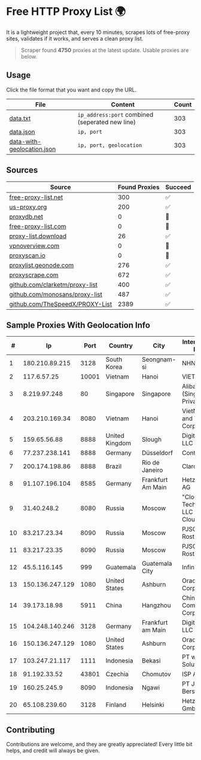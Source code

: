 
# Free HTTP Proxy List 🌍

It is a lightweight project that, every 10 minutes, scrapes lots of free-proxy sites, validates if it works, and serves a clean proxy list.


> Scraper found **4750** proxies at the latest update. Usable proxies are below.

## Usage

Click the file format that you want and copy the URL.


|File|Content|Count|
|----|-------|-----|
|[data.txt](https://raw.githubusercontent.com/themiralay/Proxy-List-World/master/data.txt)|`ip_address:port` combined (seperated new line)|303|
|[data.json](https://raw.githubusercontent.com/themiralay/Proxy-List-World/master/data.json)|`ip, port`|303|
|[data-with-geolocation.json](https://raw.githubusercontent.com/themiralay/Proxy-List-World/master/data-with-geolocation.json)|`ip, port, geolocation`|303|

## Sources

|Source|Found Proxies|Succeed|
|------|-------------|-------|
|[free-proxy-list.net](https://free-proxy-list.net)|300|✅|
|[us-proxy.org](https://www.us-proxy.org)|200|✅|
|[proxydb.net](http://proxydb.net)|0|🚫|
|[free-proxy-list.com](https://free-proxy-list.com/?page=&port=&type%5B%5D=http&type%5B%5D=https&up_time=0&search=Search)|0|🚫|
|[proxy-list.download](https://www.proxy-list.download/HTTP)|26|✅|
|[vpnoverview.com](https://vpnoverview.com/privacy/anonymous-browsing/free-proxy-servers)|0|🚫|
|[proxyscan.io](https://www.proxyscan.io)|0|🚫|
|[proxylist.geonode.com](https://proxylist.geonode.com/api/proxy-list?limit=300&page=1&sort_by=lastChecked&sort_type=desc&protocols=http,https)|276|✅|
|[proxyscrape.com](https://api.proxyscrape.com/v2/?request=displayproxies&protocol=http&timeout=10000&country=all&ssl=all&anonymity=all)|672|✅|
|[github.com/clarketm/proxy-list](https://raw.githubusercontent.com/clarketm/proxy-list/master/proxy-list-raw.txt)|400|✅|
|[github.com/monosans/proxy-list](https://raw.githubusercontent.com/monosans/proxy-list/main/proxies/http.txt)|487|✅|
|[github.com/TheSpeedX/PROXY-List](https://raw.githubusercontent.com/TheSpeedX/PROXY-List/master/http.txt)|2389|✅|


## Sample Proxies With Geolocation Info

|#|Ip|Port|Country|City|Internet Service Provider|
|-|--|----|-------|----|-------------------------|
|1|180.210.89.215|3128|South Korea|Seongnam-si|NHNCLOUD|
|2|117.6.57.25|10001|Vietnam|Hanoi|VIETTEL|
|3|8.219.97.248|80|Singapore|Singapore|Alibaba Cloud (Singapore) Private Limited|
|4|203.210.169.34|8080|Vietnam|Hanoi|VietNam Post and Telecom Corporation|
|5|159.65.56.88|8888|United Kingdom|Slough|DigitalOcean, LLC|
|6|77.237.238.141|8888|Germany|Düsseldorf|Contabo GmbH|
|7|200.174.198.86|8888|Brazil|Rio de Janeiro|Claro S.A|
|8|91.107.196.104|8585|Germany|Frankfurt Am Main|Hetzner Online AG|
|9|31.40.248.2|8080|Russia|Moscow|"Cloud Technologies" LLC trading as Cloud.ru|
|10|83.217.23.34|8090|Russia|Moscow|PJSC Rostelecom|
|11|83.217.23.35|8090|Russia|Moscow|PJSC Rostelecom|
|12|45.5.116.145|999|Guatemala|Guatemala City|Infinitum S.A.|
|13|150.136.247.129|1080|United States|Ashburn|Oracle Corporation|
|14|39.173.18.98|5911|China|Hangzhou|China Mobile Communications Corporation|
|15|104.248.140.246|3128|Germany|Frankfurt am Main|DigitalOcean, LLC|
|16|150.136.247.129|1080|United States|Ashburn|Oracle Corporation|
|17|103.247.21.117|1111|Indonesia|Bekasi|PT wifian Solution|
|18|91.192.33.52|43801|Czechia|Chomutov|ISP Alliance a.s.|
|19|160.25.245.9|8090|Indonesia|Ngawi|PT Jaringan Kita Bersama|
|20|65.108.239.60|3128|Finland|Helsinki|Hetzner Online GmbH|



## Contributing

Contributions are welcome, and they are greatly appreciated! Every
little bit helps, and credit will always be given.

